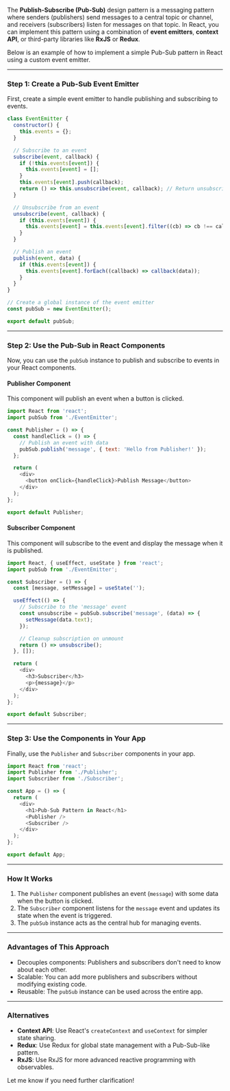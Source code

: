 The **Publish-Subscribe (Pub-Sub)** design pattern is a messaging pattern where senders (publishers) send messages to a central topic or channel, and receivers (subscribers) listen for messages on that topic. In React, you can implement this pattern using a combination of **event emitters**, **context API**, or third-party libraries like **RxJS** or **Redux**.

Below is an example of how to implement a simple Pub-Sub pattern in React using a custom event emitter.

---

### Step 1: Create a Pub-Sub Event Emitter
First, create a simple event emitter to handle publishing and subscribing to events.

```javascript
class EventEmitter {
  constructor() {
    this.events = {};
  }

  // Subscribe to an event
  subscribe(event, callback) {
    if (!this.events[event]) {
      this.events[event] = [];
    }
    this.events[event].push(callback);
    return () => this.unsubscribe(event, callback); // Return unsubscribe function
  }

  // Unsubscribe from an event
  unsubscribe(event, callback) {
    if (this.events[event]) {
      this.events[event] = this.events[event].filter((cb) => cb !== callback);
    }
  }

  // Publish an event
  publish(event, data) {
    if (this.events[event]) {
      this.events[event].forEach((callback) => callback(data));
    }
  }
}

// Create a global instance of the event emitter
const pubSub = new EventEmitter();

export default pubSub;
```

---

### Step 2: Use the Pub-Sub in React Components
Now, you can use the `pubSub` instance to publish and subscribe to events in your React components.

#### Publisher Component
This component will publish an event when a button is clicked.

```javascript
import React from 'react';
import pubSub from './EventEmitter';

const Publisher = () => {
  const handleClick = () => {
    // Publish an event with data
    pubSub.publish('message', { text: 'Hello from Publisher!' });
  };

  return (
    <div>
      <button onClick={handleClick}>Publish Message</button>
    </div>
  );
};

export default Publisher;
```

#### Subscriber Component
This component will subscribe to the event and display the message when it is published.

```javascript
import React, { useEffect, useState } from 'react';
import pubSub from './EventEmitter';

const Subscriber = () => {
  const [message, setMessage] = useState('');

  useEffect(() => {
    // Subscribe to the 'message' event
    const unsubscribe = pubSub.subscribe('message', (data) => {
      setMessage(data.text);
    });

    // Cleanup subscription on unmount
    return () => unsubscribe();
  }, []);

  return (
    <div>
      <h3>Subscriber</h3>
      <p>{message}</p>
    </div>
  );
};

export default Subscriber;
```

---

### Step 3: Use the Components in Your App
Finally, use the `Publisher` and `Subscriber` components in your app.

```javascript
import React from 'react';
import Publisher from './Publisher';
import Subscriber from './Subscriber';

const App = () => {
  return (
    <div>
      <h1>Pub-Sub Pattern in React</h1>
      <Publisher />
      <Subscriber />
    </div>
  );
};

export default App;
```

---

### How It Works
1. The `Publisher` component publishes an event (`message`) with some data when the button is clicked.
2. The `Subscriber` component listens for the `message` event and updates its state when the event is triggered.
3. The `pubSub` instance acts as the central hub for managing events.

---

### Advantages of This Approach
- Decouples components: Publishers and subscribers don't need to know about each other.
- Scalable: You can add more publishers and subscribers without modifying existing code.
- Reusable: The `pubSub` instance can be used across the entire app.

---

### Alternatives
- **Context API**: Use React's `createContext` and `useContext` for simpler state sharing.
- **Redux**: Use Redux for global state management with a Pub-Sub-like pattern.
- **RxJS**: Use RxJS for more advanced reactive programming with observables.

Let me know if you need further clarification!

